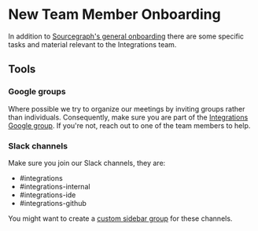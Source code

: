 # New Team Member Onboarding

In addition to [Sourcegraph's general onboarding](../../../../company-info-and-process/onboarding/index.md) there are some specific tasks and material relevant to the Integrations team.

## Tools

### Google groups

Where possible we try to organize our meetings by inviting groups rather than individuals. Consequently, make sure you are part of the [Integrations Google group](https://groups.google.com/a/sourcegraph.com/g/integrations/members?pli=1). If you're not, reach out to one of the team members to help.

### Slack channels

Make sure you join our Slack channels, they are:

- #integrations
- #integrations-internal
- #integrations-ide
- #integrations-github

You might want to create a [custom sidebar group](https://slack.com/help/articles/360043207674-Organize-your-sidebar-with-custom-sections) for these channels.

